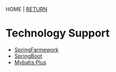 HOME | [RETURN](Readme.md)

# Technology Support

- [SpringFarmework](https://Spring.io)
- [SpringBoot](https://spring.io)
- [Mybatis Plus]()